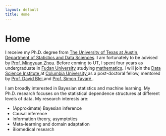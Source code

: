 ```yaml
---
layout: default
title: Home
---
```


<div>
 <h1 class="page-title">Home</h1>
</div>

<div>
<div class="row">
  <p>
  I receive my Ph.D. degree from
  <a href="https://www.utexas.edu">The University of Texas at Austin</a>, <a href="https://stat.utexas.edu">Department of Statistics and Data Sciences</a>. I am fortunately to be advised by
  <a href="https://mingyuanzhou.github.io">Prof. Mingyuan Zhou</a>.  Before coming to UT, I spent four years as undergraduate in <a href="http://www.fudan.edu.cn/en/"> Fudan University</a> studying <a href="http://math.fudan.edu.cn/olden/Index.htm"> mathematics</a>. I will join the <a href="https://datascience.columbia.edu">Data Science Institute </a> at <a href="https://www.columbia.edu">Columbia University </a> as a post-doctoral fellow, mentored by <a href="http://www.cs.columbia.edu/~blei/">Prof. David Blei </a> and <a href="http://stat.columbia.edu/department-directory/name/simon-tavare/">Prof. Simon Tavaré </a>.
  
  <p> I am broadly interested in Bayesian statistics and machine learning. My Ph.D. research focuses on the statistical dependence structures at different levels of data. My research interests are: </p>
  <p>
  <ul>
   <li> (Approximate) Bayesian inference </li>
   <li> Causal inference </li>
   <li> Information theory, asymptotics </li>
   <li> Meta-learning and domain adaptation</li>
   <li> Biomedical research</li>
  </ul>

